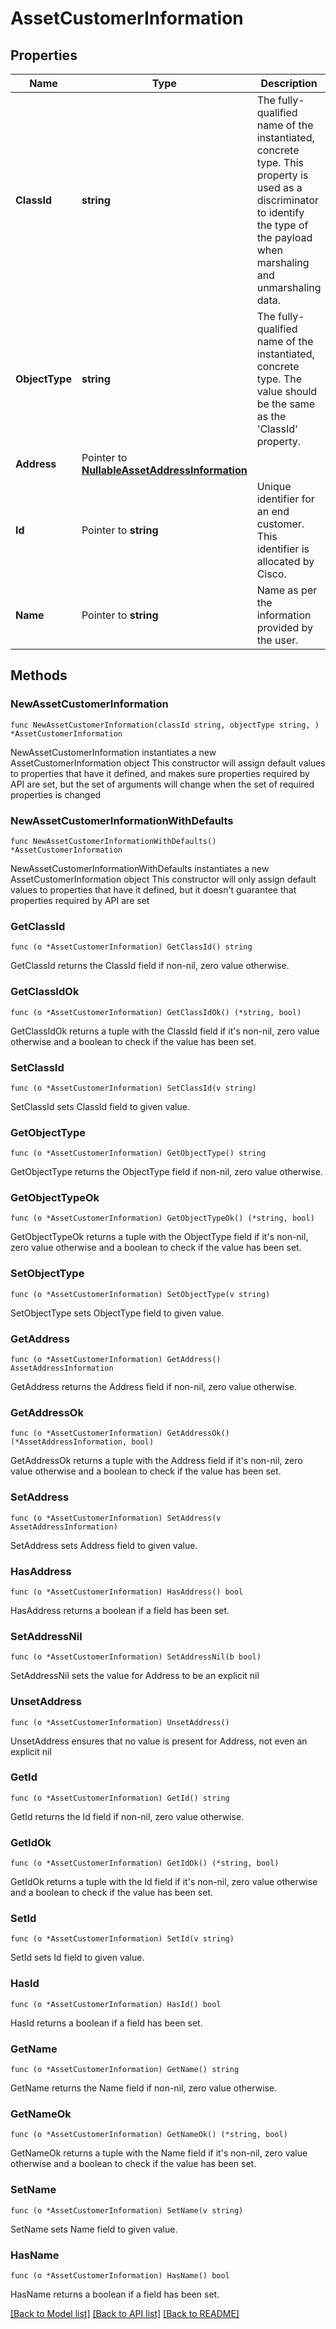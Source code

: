 # AssetCustomerInformation

## Properties

Name | Type | Description | Notes
------------ | ------------- | ------------- | -------------
**ClassId** | **string** | The fully-qualified name of the instantiated, concrete type. This property is used as a discriminator to identify the type of the payload when marshaling and unmarshaling data. | [default to "asset.CustomerInformation"]
**ObjectType** | **string** | The fully-qualified name of the instantiated, concrete type. The value should be the same as the &#39;ClassId&#39; property. | [default to "asset.CustomerInformation"]
**Address** | Pointer to [**NullableAssetAddressInformation**](asset.AddressInformation.md) |  | [optional] 
**Id** | Pointer to **string** | Unique identifier for an end customer. This identifier is allocated by Cisco. | [optional] [readonly] 
**Name** | Pointer to **string** | Name as per the information provided by the user. | [optional] [readonly] 

## Methods

### NewAssetCustomerInformation

`func NewAssetCustomerInformation(classId string, objectType string, ) *AssetCustomerInformation`

NewAssetCustomerInformation instantiates a new AssetCustomerInformation object
This constructor will assign default values to properties that have it defined,
and makes sure properties required by API are set, but the set of arguments
will change when the set of required properties is changed

### NewAssetCustomerInformationWithDefaults

`func NewAssetCustomerInformationWithDefaults() *AssetCustomerInformation`

NewAssetCustomerInformationWithDefaults instantiates a new AssetCustomerInformation object
This constructor will only assign default values to properties that have it defined,
but it doesn't guarantee that properties required by API are set

### GetClassId

`func (o *AssetCustomerInformation) GetClassId() string`

GetClassId returns the ClassId field if non-nil, zero value otherwise.

### GetClassIdOk

`func (o *AssetCustomerInformation) GetClassIdOk() (*string, bool)`

GetClassIdOk returns a tuple with the ClassId field if it's non-nil, zero value otherwise
and a boolean to check if the value has been set.

### SetClassId

`func (o *AssetCustomerInformation) SetClassId(v string)`

SetClassId sets ClassId field to given value.


### GetObjectType

`func (o *AssetCustomerInformation) GetObjectType() string`

GetObjectType returns the ObjectType field if non-nil, zero value otherwise.

### GetObjectTypeOk

`func (o *AssetCustomerInformation) GetObjectTypeOk() (*string, bool)`

GetObjectTypeOk returns a tuple with the ObjectType field if it's non-nil, zero value otherwise
and a boolean to check if the value has been set.

### SetObjectType

`func (o *AssetCustomerInformation) SetObjectType(v string)`

SetObjectType sets ObjectType field to given value.


### GetAddress

`func (o *AssetCustomerInformation) GetAddress() AssetAddressInformation`

GetAddress returns the Address field if non-nil, zero value otherwise.

### GetAddressOk

`func (o *AssetCustomerInformation) GetAddressOk() (*AssetAddressInformation, bool)`

GetAddressOk returns a tuple with the Address field if it's non-nil, zero value otherwise
and a boolean to check if the value has been set.

### SetAddress

`func (o *AssetCustomerInformation) SetAddress(v AssetAddressInformation)`

SetAddress sets Address field to given value.

### HasAddress

`func (o *AssetCustomerInformation) HasAddress() bool`

HasAddress returns a boolean if a field has been set.

### SetAddressNil

`func (o *AssetCustomerInformation) SetAddressNil(b bool)`

 SetAddressNil sets the value for Address to be an explicit nil

### UnsetAddress
`func (o *AssetCustomerInformation) UnsetAddress()`

UnsetAddress ensures that no value is present for Address, not even an explicit nil
### GetId

`func (o *AssetCustomerInformation) GetId() string`

GetId returns the Id field if non-nil, zero value otherwise.

### GetIdOk

`func (o *AssetCustomerInformation) GetIdOk() (*string, bool)`

GetIdOk returns a tuple with the Id field if it's non-nil, zero value otherwise
and a boolean to check if the value has been set.

### SetId

`func (o *AssetCustomerInformation) SetId(v string)`

SetId sets Id field to given value.

### HasId

`func (o *AssetCustomerInformation) HasId() bool`

HasId returns a boolean if a field has been set.

### GetName

`func (o *AssetCustomerInformation) GetName() string`

GetName returns the Name field if non-nil, zero value otherwise.

### GetNameOk

`func (o *AssetCustomerInformation) GetNameOk() (*string, bool)`

GetNameOk returns a tuple with the Name field if it's non-nil, zero value otherwise
and a boolean to check if the value has been set.

### SetName

`func (o *AssetCustomerInformation) SetName(v string)`

SetName sets Name field to given value.

### HasName

`func (o *AssetCustomerInformation) HasName() bool`

HasName returns a boolean if a field has been set.


[[Back to Model list]](../README.md#documentation-for-models) [[Back to API list]](../README.md#documentation-for-api-endpoints) [[Back to README]](../README.md)


